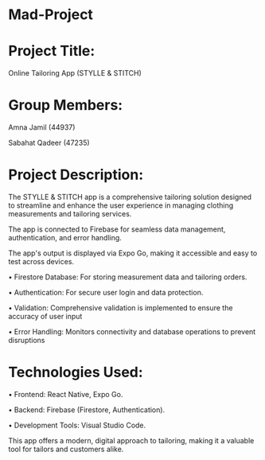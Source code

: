 # Mad-Project

# Project Title: 
Online Tailoring App (STYLLE & STITCH)

# Group Members:
Amna Jamil (44937)

Sabahat Qadeer (47235)

# Project Description:
The STYLLE & STITCH app is a comprehensive tailoring solution designed to streamline and enhance the user experience in managing clothing measurements and tailoring services.

The app is connected to Firebase for seamless data management, authentication, and error handling.

The app's output is displayed via Expo Go, making it accessible and easy to test across devices.

•	Firestore Database: For storing measurement data and tailoring orders.

•	Authentication: For secure user login and data protection.

•	Validation: Comprehensive validation is implemented to ensure the accuracy of user input

•	Error Handling: Monitors connectivity and database operations to prevent disruptions

# Technologies Used:
•	Frontend: React Native, Expo Go.

•	Backend: Firebase (Firestore, Authentication).

•	Development Tools: Visual Studio Code.

This app offers a modern, digital approach to tailoring, making it a valuable tool for tailors and customers alike.
